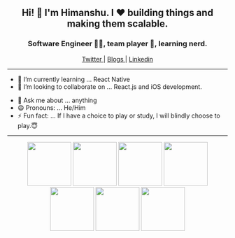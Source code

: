 <h2 align="center">Hi! 👋 I'm Himanshu. I ❤️ building things and making them scalable.</h2>
<h3 align="center">Software Engineer 👨‍💻, team player 🤝, learning nerd.</h3>
<p align="center">
  <a href="https://twitter.com/nomadicsheldon">Twitter </a>|
  <a href="https://medium.com/@nomadicsheldon"> Blogs </a>|
  <a href="https://www.linkedin.com/in/nomadicsheldon/"> Linkedin</a>
</p>

---

<!--
- 🔭 I’m currently working on ...
-->
- 🌱 I’m currently learning ... React Native
- 👯 I’m looking to collaborate on ... React.js and iOS development.
<!--
- 🤔 I’m looking for help with ...
-->
- 💬 Ask me about ... anything
- 😄 Pronouns: ... He/Him
- ⚡ Fun fact: ... If I have a choice to play or study, I will blindly choose to play.😇

---

<p align="center">
<img src="https://media.giphy.com/media/JQpOCgnGfb7FCvEVrd/giphy.gif" width= "100" />
<img src="https://media.giphy.com/media/eNAsjO55tPbgaor7ma/giphy.gif" width= "100" />
<img src="https://media.giphy.com/media/kdFc8fubgS31b8DsVu/giphy.gif" width= "100" />
<img src="https://media.giphy.com/media/ln7z2eWriiQAllfVcn/giphy.gif" width= "100" />
<img src="https://media.giphy.com/media/LMt9638dO8dftAjtco/giphy.gif" width= "100" />
<img src="https://media.giphy.com/media/XAxylRMCdpbEWUAvr8/giphy.gif" width= "100" />
<img src="https://media.giphy.com/media/fsEaZldNC8A1PJ3mwp/giphy.gif" width= "100" />
</p>
